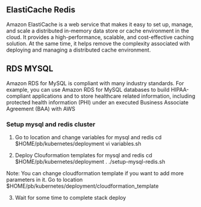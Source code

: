 ## ElastiCache Redis
Amazon ElastiCache is a web service that makes it easy to set up, manage, and scale a distributed in-memory data store or cache environment in the cloud. It provides a high-performance, scalable, and cost-effective caching solution. At the same time, it helps remove the complexity associated with deploying and managing a distributed cache environment.

## RDS MYSQL 
Amazon RDS for MySQL is compliant with many industry standards. For example, you can use Amazon RDS for MySQL databases to build HIPAA-compliant applications and to store healthcare related information, including protected health information (PHI) under an executed Business Associate Agreement (BAA) with AWS

### Setup mysql and redis cluster
1. Go to location and change variables for mysql and redis 
      cd $HOME/pb/kubernetes/deployment
      vi variables.sh

2. Deploy Clouformation templates for mysql and redis
     cd $HOME/pb/kubernetes/deployment
     . ./setup-mysql-redis.sh

Note: You can change cloudformation template if you want to add more parameters in it. Go to location $HOME/pb/kubernetes/deployment/cloudformation_template

3. Wait for some time to complete stack deploy